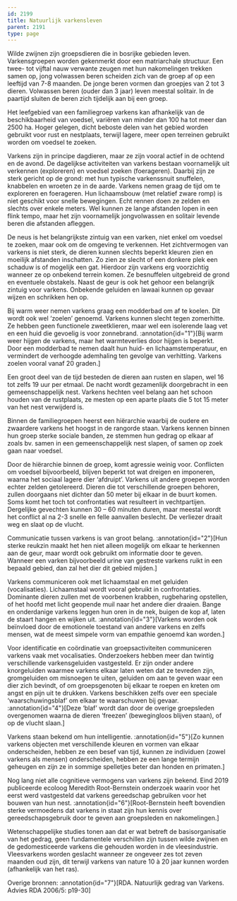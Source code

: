 ```yaml
---
id: 2199
title: Natuurlijk varkensleven
parent: 2191
type: page
---
```

Wilde zwijnen zijn groepsdieren die in bosrijke gebieden leven. Varkensgroepen worden gekenmerkt door een matriarchale structuur. Een twee- tot vijftal nauw verwante zeugen met hun nakomelingen trekken samen op, jong volwassen beren scheiden zich van de groep af op een leeftijd van 7-8 maanden. De jonge beren vormen dan groepjes van 2 tot 3 dieren. Volwassen beren (ouder dan 3 jaar) leven meestal solitair. In de paartijd sluiten de beren zich tijdelijk aan bij een groep.

Het leefgebied van een familiegroep varkens kan afhankelijk van de beschikbaarheid van voedsel, variëren van minder dan 100 ha tot meer dan 2500 ha. Hoger gelegen, dicht beboste delen van het gebied worden gebruikt voor rust en nestplaats, terwijl lagere, meer open terreinen gebruikt worden om voedsel te zoeken.

Varkens zijn in principe dagdieren, maar ze zijn vooral actief in de ochtend en de avond. De dagelijkse activiteiten van varkens bestaan voornamelijk uit verkennen (exploreren) en voedsel zoeken (foerageren). Daarbij zijn ze sterk gericht op de grond: met hun typische varkenssnuit snuffelen, knabbelen en wroeten ze in de aarde. Varkens nemen graag de tijd om te exploreren en foerageren. Hun lichaamsbouw (met relatief zware romp) is niet geschikt voor snelle bewegingen. Echt rennen doen ze zelden en slechts over enkele meters. Wel kunnen ze lange afstanden lopen in een flink tempo, maar het zijn voornamelijk jongvolwassen en solitair levende beren die afstanden afleggen.

De neus is het belangrijkste zintuig van een varken, niet enkel om voedsel te zoeken, maar ook om de omgeving te verkennen. Het zichtvermogen van varkens is niet sterk, de dieren kunnen slechts beperkt kleuren zien en moeilijk afstanden inschatten. Zo zien ze slecht of een donkere plek een schaduw is of mogelijk een gat. Hierdoor zijn varkens erg voorzichtig wanneer ze op onbekend terrein komen. Ze besnuffelen uitgebreid de grond en eventuele obstakels. Naast de geur is ook het gehoor een belangrijk zintuig voor varkens. Onbekende geluiden en lawaai kunnen op gevaar wijzen en schrikken hen op.

Bij warm weer nemen varkens graag een modderbad om af te koelen. Dit wordt ook wel ‘zoelen’ genoemd. Varkens kunnen slecht tegen zomerhitte. Ze hebben geen functionele zweetklieren, maar wel een isolerende laag vet en een huid die gevoelig is voor zonnebrand. :annotation{id="1"}[Bij warm weer hijgen de varkens, maar het warmteverlies door hijgen is beperkt. Door een modderbad te nemen daalt hun huid- en lichaamstemperatuur, en vermindert de verhoogde ademhaling ten gevolge van verhitting. Varkens zoelen vooral vanaf 20 graden.]

Een groot deel van de tijd besteden de dieren aan rusten en slapen, wel 16 tot zelfs 19 uur per etmaal. De nacht wordt gezamenlijk doorgebracht in een gemeenschappelijk nest. Varkens hechten veel belang aan het schoon houden van de rustplaats, ze mesten op een aparte plaats die 5 tot 15 meter van het nest verwijderd is.

Binnen de familiegroepen heerst een hiërarchie waarbij de oudere en zwaardere varkens het hoogst in de rangorde staan. Varkens kennen binnen hun groep sterke sociale banden, ze stemmen hun gedrag op elkaar af zoals bv. samen in een gemeenschappelijk nest slapen, of samen op zoek gaan naar voedsel.

Door de hiërarchie binnen de groep, komt agressie weinig voor. Conflicten om voedsel bijvoorbeeld, blijven beperkt tot wat dreigen en imponeren, waarna het sociaal lagere dier ‘afdruipt’. Varkens uit andere groepen worden echter zelden getolereerd. Dieren die tot verschillende groepen behoren, zullen doorgaans niet dichter dan 50 meter bij elkaar in de buurt komen. Soms komt het toch tot confrontaties wat resulteert in vechtpartijen. Dergelijke gevechten kunnen 30 – 60 minuten duren, maar meestal wordt het conflict al na 2-3 snelle en felle aanvallen beslecht. De verliezer draait weg en slaat op de vlucht.

Communicatie tussen varkens is van groot belang. :annotation{id="2"}[Hun sterke reukzin maakt het hen niet alleen mogelijk om elkaar te herkennen aan de geur, maar wordt ook gebruikt om informatie door te geven. Wanneer een varken bijvoorbeeld urine van gestreste varkens ruikt in een bepaald gebied, dan zal het dier dit gebied mijden.]

Varkens communiceren ook met lichaamstaal en met geluiden (vocalisaties). Lichaamstaal wordt vooral gebruikt in confrontaties. Dominante dieren zullen met de voorbenen krabben, rugbeharing opstellen, of het hoofd met licht geopende muil naar het andere dier draaien. Bange en onderdanige varkens leggen hun oren in de nek, buigen de kop af, laten de staart hangen en wijken uit. :annotation{id="3"}[Varkens worden ook beïnvloed door de emotionele toestand van andere varkens en zelfs mensen, wat de meest simpele vorm van empathie genoemd kan worden.]

Voor identificatie en coördinatie van groepsactiviteiten communiceren varkens vaak met vocalisaties. Onderzoekers hebben meer dan twintig verschillende varkensgeluiden vastgesteld. Er zijn onder andere knorgeluiden waarmee varkens elkaar laten weten dat ze tevreden zijn, gromgeluiden om misnoegen te uiten, geluiden om aan te geven waar een dier zich bevindt, of om groepsgenoten bij elkaar te roepen en kreten om angst en pijn uit te drukken. Varkens beschikken zelfs over een speciale ‘waarschuwingsblaf’ om elkaar te waarschuwen bij gevaar. :annotation{id="4"}[Deze ‘blaf’ wordt dan door de overige groepsleden overgenomen waarna de dieren ‘freezen’ (bewegingloos blijven staan), of op de vlucht slaan.]

Varkens staan bekend om hun intelligentie. :annotation{id="5"}[Zo kunnen varkens objecten met verschillende kleuren en vormen van elkaar onderscheiden, hebben ze een besef van tijd, kunnen ze individuen (zowel varkens als mensen) onderscheiden, hebben ze een lange termijn geheugen en zijn ze in sommige spelletjes beter dan honden en primaten.]

Nog lang niet alle cognitieve vermogens van varkens zijn bekend. Eind 2019 publiceerde ecoloog Meredith Root-Bernstein onderzoek waarin voor het eerst werd vastgesteld dat varkens gereedschap gebruiken voor het bouwen van hun nest. :annotation{id="6"}[Root-Bernstein heeft bovendien sterke vermoedens dat varkens in staat zijn hun kennis over gereedschapsgebruik door te geven aan groepsleden en nakomelingen.]

Wetenschappelijke studies tonen aan dat er wat betreft de basisorganisatie van het gedrag, geen fundamentele verschillen zijn tussen wilde zwijnen en de gedomesticeerde varkens die gehouden worden in de vleesindustrie. Vleesvarkens worden geslacht wanneer ze ongeveer zes tot zeven maanden oud zijn, dit terwijl varkens van nature 10 à 20 jaar kunnen worden (afhankelijk van het ras).

Overige bronnen: :annotation{id="7"}[RDA. Natuurlijk gedrag van Varkens. Advies RDA 2006/5: p19-30]
